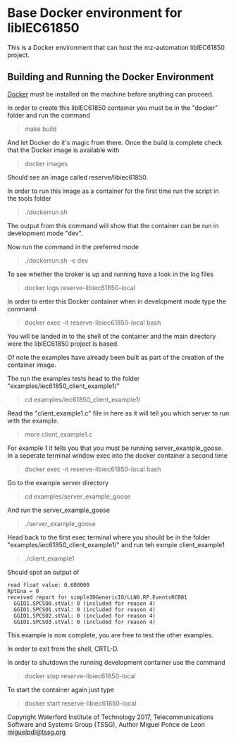 # Base Docker environment for libIEC61850
This is a Docker environment that can host the mz-automation libIEC61850 project.

## Building and Running the Docker Environment
[Docker](https://www.docker.com/) must be installed on the machine before anything can proceed.

In order to create this libIEC61850 container you must be in the "docker" folder and run the command

> make build

And let Docker do it's magic from there. Once the build is complete check that the Docker image is available with

> docker images

Should see an image called reserve/libiec61850.

In order to run this image as a container for the first time run the script in the tools folder

> ./dockerrun.sh

The output from this command will show that the container can be run in development mode "dev".

Now run the command in the preferred mode

> ./dockerrun.sh -e dev

To see whether the broker is up and running have a look in the log files

> docker logs reserve-libiec61850-local

In order to enter this Docker container when in development mode type the command

> docker exec -it reserve-libiec61850-local bash


You will be landed in to the shell of the container and the main directory were the libIEC61850 project is based.

Of note the examples have already been built as part of the creation of the container image.

The run the examples tests head to the folder "examples/iec61850_client_example1/"

> cd examples/iec61850_client_example1/

Read the "client_example1.c" file in here as it will tell you which server to run with the example.

> more client_example1.c

For example 1 it tells you that you must be running server_example_goose. In a seperate terminal window exec into the docker container a second time

> docker exec -it reserve-libiec61850-local bash

Go to the example server directory

> cd examples/server_example_goose

And run the server_example_goose

> ./server_example_goose

Head back to the first exec terminal where you should be in the folder "examples/iec61850_client_example1/" and run teh exmple client_example1

> ./client_example1

Should spot an output of
```
read float value: 0.600000
RptEna = 0
received report for simpleIOGenericIO/LLN0.RP.EventsRCB01
  GGIO1.SPCSO0.stVal: 0 (included for reason 4)
  GGIO1.SPCSO1.stVal: 0 (included for reason 4)
  GGIO1.SPCSO2.stVal: 0 (included for reason 4)
  GGIO1.SPCSO3.stVal: 0 (included for reason 4)
```
This example is now complete, you are free to test the other examples. 

In order to exit from the shell, CRTL-D.

In order to shutdown the running development container use the command

> docker stop reserve-libiec61850-local

To start the container again just type

> docker start reserve-libiec61850-local

Copyright Waterford Institute of Technology 2017, Telecommunications Software and Systems Group (TSSG), Author Miguel Ponce de Leon <miguelpdl@tssg.org>
